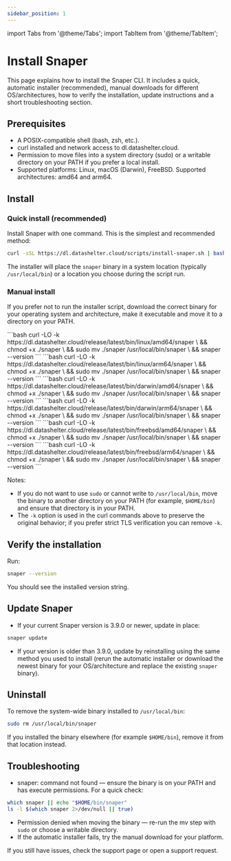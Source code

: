 ```yaml
---
sidebar_position: 1
---
```


import Tabs from '@theme/Tabs';
import TabItem from '@theme/TabItem';

# Install Snaper

This page explains how to install the Snaper CLI. It includes a quick, automatic installer (recommended), manual downloads for different OS/architectures, how to verify the installation, update instructions and a short troubleshooting section.

## Prerequisites

- A POSIX-compatible shell (bash, zsh, etc.).
- curl installed and network access to dl.datashelter.cloud.
- Permission to move files into a system directory (sudo) or a writable directory on your PATH if you prefer a local install.
- Supported platforms: Linux, macOS (Darwin), FreeBSD. Supported architectures: amd64 and arm64.

## Install

### Quick install (recommended)

Install Snaper with one command. This is the simplest and recommended method:

```bash
curl -sSL https://dl.datashelter.cloud/scripts/install-snaper.sh | bash
```

The installer will place the `snaper` binary in a system location (typically `/usr/local/bin`) or a location you choose during the script run.

### Manual install

If you prefer not to run the installer script, download the correct binary for your operating system and architecture, make it executable and move it to a directory on your PATH.

<Tabs groupId="operating-systems">
  <TabItem value="linux" label="Linux" default>
    <Tabs groupId="arch" defaultValue="amd64">
        <TabItem value="amd64" label="amd64">
            ```bash
            curl -LO -k https://dl.datashelter.cloud/release/latest/bin/linux/amd64/snaper \
            && chmod +x ./snaper \
            && sudo mv ./snaper /usr/local/bin/snaper \
            && snaper --version
            ```
        </TabItem>
        <TabItem value="arm64" label="arm64">
            ```bash
            curl -LO -k https://dl.datashelter.cloud/release/latest/bin/linux/arm64/snaper \
            && chmod +x ./snaper \
            && sudo mv ./snaper /usr/local/bin/snaper \
            && snaper --version
            ```
        </TabItem>
    </Tabs>
  </TabItem>
  <TabItem value="darwin" label="Darwin">
      <Tabs groupId="arch" defaultValue="amd64">
        <TabItem value="amd64" label="amd64">
            ```bash
            curl -LO -k https://dl.datashelter.cloud/release/latest/bin/darwin/amd64/snaper \
            && chmod +x ./snaper \
            && sudo mv ./snaper /usr/local/bin/snaper \
            && snaper --version
            ```
        </TabItem>
        <TabItem value="arm64" label="arm64">
            ```bash
            curl -LO -k https://dl.datashelter.cloud/release/latest/bin/darwin/arm64/snaper \
            && chmod +x ./snaper \
            && sudo mv ./snaper /usr/local/bin/snaper \
            && snaper --version
            ```
        </TabItem>
    </Tabs>
  </TabItem>
  <TabItem value="freebsd" label="FreeBSD">
      <Tabs groupId="arch" defaultValue="amd64">
        <TabItem value="amd64" label="amd64">
            ```bash
            curl -LO -k https://dl.datashelter.cloud/release/latest/bin/freebsd/amd64/snaper \
            && chmod +x ./snaper \
            && sudo mv ./snaper /usr/local/bin/snaper \
            && snaper --version
            ```
        </TabItem>
        <TabItem value="arm64" label="arm64">
            ```bash
            curl -LO -k https://dl.datashelter.cloud/release/latest/bin/freebsd/arm64/snaper \
            && chmod +x ./snaper \
            && sudo mv ./snaper /usr/local/bin/snaper \
            && snaper --version
            ```
        </TabItem>
    </Tabs>
  </TabItem>
</Tabs>

Notes:
- If you do not want to use `sudo` or cannot write to `/usr/local/bin`, move the binary to another directory on your PATH (for example, `$HOME/bin`) and ensure that directory is in your PATH.
- The `-k` option is used in the curl commands above to preserve the original behavior; if you prefer strict TLS verification you can remove `-k`.

## Verify the installation

Run:

```bash
snaper --version
```

You should see the installed version string.

## Update Snaper

- If your current Snaper version is 3.9.0 or newer, update in place:

```bash
snaper update
```

- If your version is older than 3.9.0, update by reinstalling using the same method you used to install (rerun the automatic installer or download the newest binary for your OS/architecture and replace the existing `snaper` binary).

## Uninstall

To remove the system-wide binary installed to `/usr/local/bin`:

```bash
sudo rm /usr/local/bin/snaper
```

If you installed the binary elsewhere (for example `$HOME/bin`), remove it from that location instead.

## Troubleshooting

- snaper: command not found — ensure the binary is on your PATH and has execute permissions. For a quick check:

```bash
which snaper || echo "$HOME/bin/snaper"
ls -l $(which snaper 2>/dev/null || true)
```
- Permission denied when moving the binary — re-run the mv step with `sudo` or choose a writable directory.
- If the automatic installer fails, try the manual download for your platform.

If you still have issues, check the support page or open a support request.